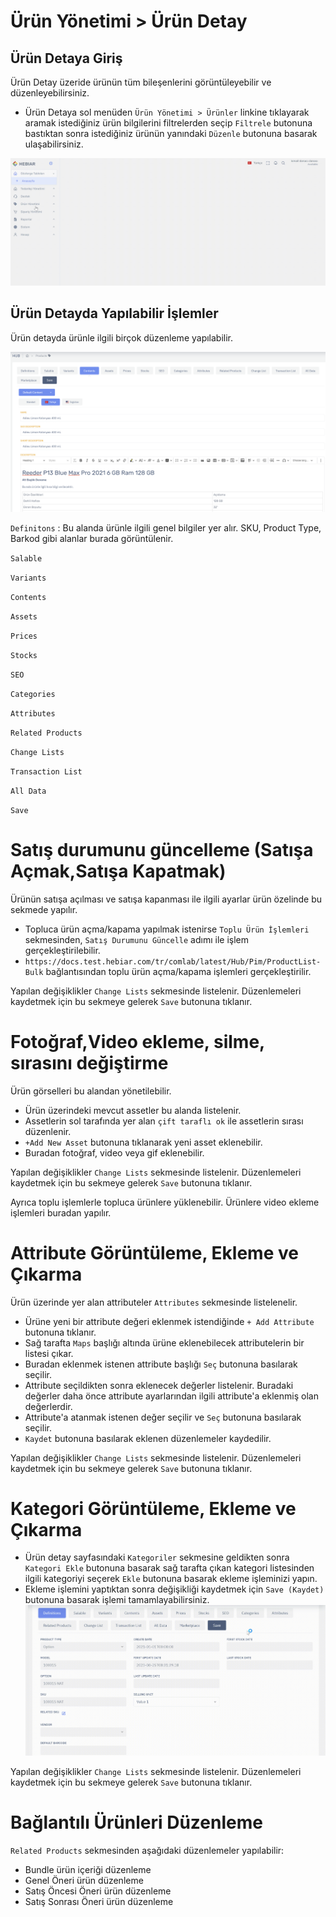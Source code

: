 # Ürün Yönetimi > Ürün Detay

## Ürün Detaya Giriş

Ürün Detay üzeride ürünün tüm bileşenlerini görüntüleyebilir ve düzenleyebilirsiniz.

* Ürün Detaya sol menüden `Ürün Yönetimi > Ürünler` linkine tıklayarak aramak istediğiniz ürün bilgilerini filtrelerden seçip `Filtrele` butonuna bastıktan sonra istediğiniz ürünün yanındaki `Düzenle` butonuna basarak ulaşabilirsiniz.
    
![screenshot](../../../m/hub/pim/productlist.gif)


##  Ürün Detayda Yapılabilir İşlemler 

Ürün detayda ürünle ilgili birçok düzenleme yapılabilir. 

![screenshot](../../../m/hub/pim/productdetail-content.png)

`Definitons` : Bu alanda ürünle ilgili genel bilgiler yer alır. SKU, Product Type, Barkod gibi alanlar burada görüntülenir. 

`Salable` 

`Variants`

`Contents`

`Assets`

`Prices`

`Stocks`

`SEO`

`Categories`

`Attributes`

`Related Products`

`Change Lists`

`Transaction List`

`All Data`

`Save`

# Satış durumunu güncelleme (Satışa Açmak,Satışa Kapatmak)

Ürünün satışa açılması ve satışa kapanması ile ilgili ayarlar ürün özelinde bu sekmede yapılır.

* Topluca ürün açma/kapama yapılmak istenirse `Toplu Ürün İşlemleri` sekmesinden, `Satış Durumunu Güncelle` adımı ile işlem gerçekleştirilebilir. 
* `https://docs.test.hebiar.com/tr/comlab/latest/Hub/Pim/ProductList-Bulk` bağlantısından toplu ürün açma/kapama işlemleri gerçekleştirilir.
 
Yapılan değişiklikler `Change Lists` sekmesinde listelenir. Düzenlemeleri kaydetmek için bu sekmeye gelerek `Save` butonuna tıklanır. 

# Fotoğraf,Video ekleme, silme, sırasını değiştirme

Ürün görselleri bu alandan yönetilebilir. 

* Ürün üzerindeki mevcut assetler bu alanda listelenir.
* Assetlerin sol tarafında yer alan `çift taraflı ok` ile assetlerin sırası düzenlenir.
* `+Add New Asset` butonuna tıklanarak yeni asset eklenebilir.
* Buradan fotoğraf, video veya gif eklenebilir.

Yapılan değişiklikler `Change Lists` sekmesinde listelenir. Düzenlemeleri kaydetmek için bu sekmeye gelerek `Save` butonuna tıklanır. 

Ayrıca toplu işlemlerle topluca ürünlere yüklenebilir. Ürünlere video ekleme işlemleri buradan yapılır. 

# Attribute Görüntüleme, Ekleme ve Çıkarma 

Ürün üzerinde yer alan attributeler `Attributes` sekmesinde listelenelir. 

* Ürüne yeni bir attribute değeri eklenmek istendiğinde `+ Add Attribute` butonuna tıklanır.
* Sağ tarafta `Maps` başlığı altında ürüne eklenebilecek attributelerin bir listesi çıkar.
* Buradan eklenmek istenen attribute başlığı `Seç` butonuna basılarak seçilir.
* Attribute seçildikten sonra eklenecek değerler listelenir. Buradaki değerler daha önce attribute ayarlarından ilgili attribute'a eklenmiş olan değerlerdir.
* Attribute'a atanmak istenen değer seçilir ve `Seç` butonuna basılarak seçilir.
* `Kaydet` butonuna basılarak eklenen düzenlemeler kaydedilir.

Yapılan değişiklikler `Change Lists` sekmesinde listelenir. Düzenlemeleri kaydetmek için bu sekmeye gelerek `Save` butonuna tıklanır. 
  
  
# Kategori Görüntüleme, Ekleme ve Çıkarma 
* Ürün detay sayfasındaki `Kategoriler` sekmesine geldikten sonra `Kategori Ekle` butonuna basarak sağ tarafta çıkan kategori listesinden ilgili kategoriyi seçerek `Ekle` butonuna basarak ekleme işleminizi yapın.
* Ekleme işlemini yaptıktan sonra değişikliği kaydetmek için `Save (Kaydet)` butonuna basarak işlemi tamamlayabilirsiniz.
![screenshot](../../../m/hub/pim/productdetail_addcategory.gif)

Yapılan değişiklikler `Change Lists` sekmesinde listelenir. Düzenlemeleri kaydetmek için bu sekmeye gelerek `Save` butonuna tıklanır. 

# Bağlantılı Ürünleri Düzenleme

`Related Products` sekmesinden aşağıdaki düzenlemeler yapılabilir: 

* Bundle ürün içeriği düzenleme
* Genel Öneri ürün düzenleme
* Satış Öncesi Öneri ürün düzenleme
* Satış Sonrası Öneri ürün düzenleme


